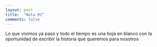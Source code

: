 ```yaml
---
layout: post
title:  "Nota #1"
comments: false
---
```

Lo que vivimos ya pasó y todo el tiempo es una hoja en blanco con la oportunidad de escribir la historia que queremos para nosotros

<!--more-->
